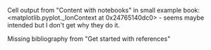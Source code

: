 Cell output from "Content with notebooks" in small example book:
<matplotlib.pyplot._IonContext at 0x24765140dc0>  - seems maybe intended but I don't get why they do it.

Missing bibliography from "Get started with references"